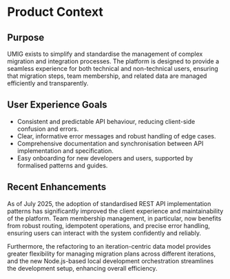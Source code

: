 # Product Context

## Purpose

UMIG exists to simplify and standardise the management of complex migration and integration processes. The platform is designed to provide a seamless experience for both technical and non-technical users, ensuring that migration steps, team membership, and related data are managed efficiently and transparently.

## User Experience Goals

- Consistent and predictable API behaviour, reducing client-side confusion and errors.
- Clear, informative error messages and robust handling of edge cases.
- Comprehensive documentation and synchronisation between API implementation and specification.
- Easy onboarding for new developers and users, supported by formalised patterns and guides.

## Recent Enhancements

As of July 2025, the adoption of standardised REST API implementation patterns has significantly improved the client experience and maintainability of the platform. Team membership management, in particular, now benefits from robust routing, idempotent operations, and precise error handling, ensuring users can interact with the system confidently and reliably.

Furthermore, the refactoring to an iteration-centric data model provides greater flexibility for managing migration plans across different iterations, and the new Node.js-based local development orchestration streamlines the development setup, enhancing overall efficiency.
